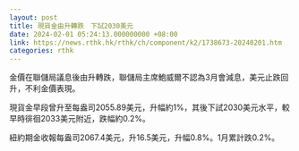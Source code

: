 ```yaml
---
layout: post
title: 現貨金由升轉跌　下試2030美元
date: 2024-02-01 05:24:13.000000000 +08:00
link: https://news.rthk.hk/rthk/ch/component/k2/1738673-20240201.htm
categories: rthk
---
```


金價在聯儲局議息後由升轉跌，聯儲局主席鮑威爾不認為3月會減息，美元止跌回升，不利金價表現。

現貨金早段曾升至每盎司2055.89美元，升幅約1%，其後下試2030美元水平，較早時徘徊2033美元附近，跌幅約0.2%。

紐約期金收報每盎司2067.4美元，升16.5美元，升幅0.8%。1月累計跌0.2%。

